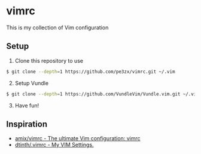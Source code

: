 # vimrc

This is my collection of Vim configuration


## Setup

1. Clone this repository to use

```sh
$ git clone --depth=1 https://github.com/pe3zx/vimrc.git ~/.vim
```

2. Setup Vundle

```sh
$ git clone --depth=1 https://github.com/VundleVim/Vundle.vim.git ~/.vim/bundle/Vundle.vim
```

3. Have fun!

## Inspiration

- [amix/vimrc - The ultimate Vim configuration: vimrc](https://github.com/amix/vimrc)
- [dtinth/.vimrc - My VIM Settings.](https://github.com/dtinth/.vimrc)
